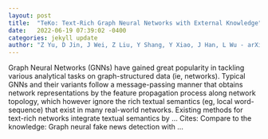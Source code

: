 ```yaml
---
layout: post
title:  "TeKo: Text-Rich Graph Neural Networks with External Knowledge"
date:   2022-06-19 07:39:02 -0400
categories: jekyll update
author: "Z Yu, D Jin, J Wei, Z Liu, Y Shang, Y Xiao, J Han, L Wu - arXiv preprint arXiv …, 2022"
---
```

Graph Neural Networks (GNNs) have gained great popularity in tackling various analytical tasks on graph-structured data (ie, networks). Typical GNNs and their variants follow a message-passing manner that obtains network representations by the feature propagation process along network topology, which however ignore the rich textual semantics (eg, local word-sequence) that exist in many real-world networks. Existing methods for text-rich networks integrate textual semantics by …
Cites: ‪Compare to the knowledge: Graph neural fake news detection with …‬  